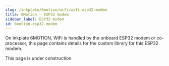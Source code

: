```yaml
---
slug: /inkplate/6motion/wifi/wifi-esp32-modem
title: 6Motion - ESP32 modem
sidebar_label: ESP32 modem
id: 6motion-esp32-modem
---
```




On Inkplate 6MOTION, WiFi is handled by the onboard ESP32 modem or co-processor, this page contains details for the custom library for this ESP32 modem.

<QuickLink 
  title="ESP32 co-processor hardware details" 
  description="For hardware details and schematics related to the ESP32 co-processor, see this page"
  url="/Inkplate-6MOTION/hardware/esp32" 
/>

This page is under construction.